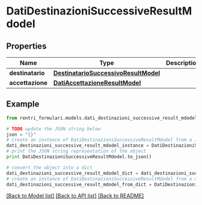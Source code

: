 # DatiDestinazioniSuccessiveResultMdodel


## Properties
Name | Type | Description | Notes
------------ | ------------- | ------------- | -------------
**destinatario** | [**DestinatarioSuccessivoResultModel**](DestinatarioSuccessivoResultModel.md) |  | [optional] 
**accettazione** | [**DatiAccettazioneResultModel**](DatiAccettazioneResultModel.md) |  | [optional] 

## Example

```python
from rentri_formulari.models.dati_destinazioni_successive_result_mdodel import DatiDestinazioniSuccessiveResultMdodel

# TODO update the JSON string below
json = "{}"
# create an instance of DatiDestinazioniSuccessiveResultMdodel from a JSON string
dati_destinazioni_successive_result_mdodel_instance = DatiDestinazioniSuccessiveResultMdodel.from_json(json)
# print the JSON string representation of the object
print DatiDestinazioniSuccessiveResultMdodel.to_json()

# convert the object into a dict
dati_destinazioni_successive_result_mdodel_dict = dati_destinazioni_successive_result_mdodel_instance.to_dict()
# create an instance of DatiDestinazioniSuccessiveResultMdodel from a dict
dati_destinazioni_successive_result_mdodel_from_dict = DatiDestinazioniSuccessiveResultMdodel.from_dict(dati_destinazioni_successive_result_mdodel_dict)
```
[[Back to Model list]](../README.md#documentation-for-models) [[Back to API list]](../README.md#documentation-for-api-endpoints) [[Back to README]](../README.md)


